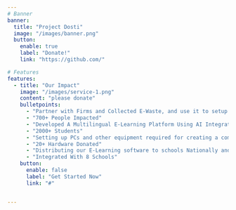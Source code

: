 ```yaml
---
# Banner
banner:
  title: "Project Dosti"
  image: "/images/banner.png"
  button:
    enable: true
    label: "Donate!"
    link: "https://github.com/"

# Features
features:
  - title: "Our Impact"
    image: "/images/service-1.png"
    content: "please donate"
    bulletpoints:
      - "Partner with Firms and Collected E-Waste, and use it to setup Computer Learning Centers To Create Communal Impact"
      - "700+ People Impacted"
      - "Developed A Multilingual E-Learning Platform Using AI Integration"
      - "2000+ Students"
      - "Setting up PCs and other equipment required for creating a computer lab in underprivileged schools"
      - "20+ Hardware Donated"
      - "Distributing our E-Learning software to schools Nationally and Scale Our Impact to Lakhs"
      - "Integrated With 8 Schools"
    button:
      enable: false
      label: "Get Started Now"
      link: "#"


---
```

